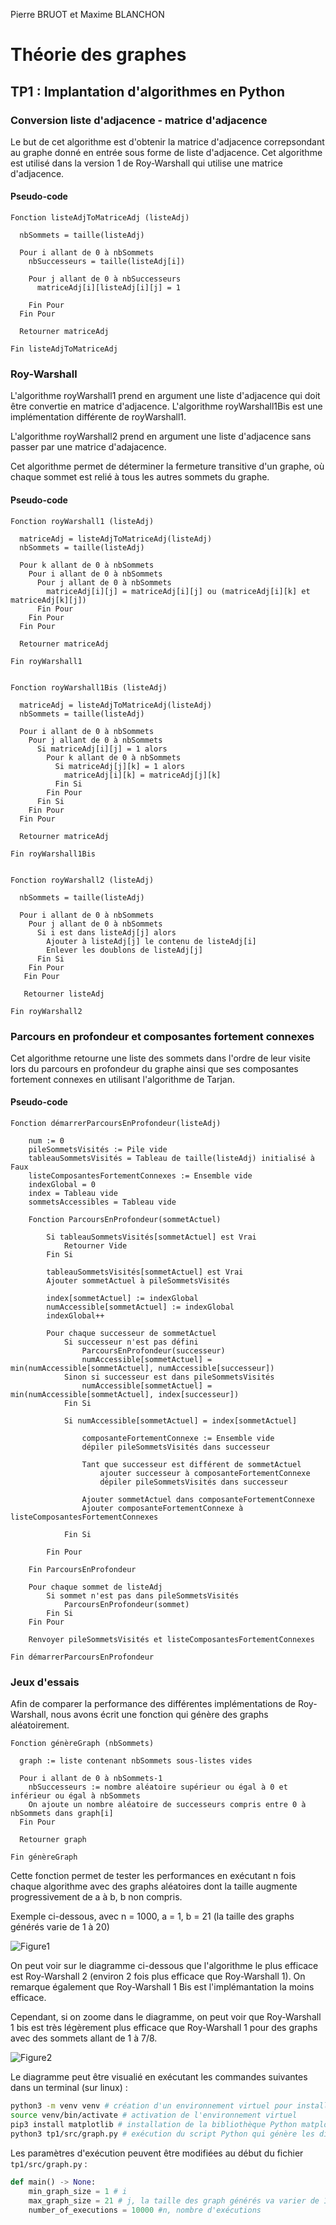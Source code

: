 Pierre BRUOT et Maxime BLANCHON
# Théorie des graphes 
## TP1 : Implantation d'algorithmes en Python

### Conversion liste d'adjacence - matrice d'adjacence

Le but de cet algorithme est d'obtenir la matrice d'adjacence correpsondant au graphe donné en entrée sous forme de liste d'adjacence. Cet algorithme est utilisé dans la version 1 de Roy-Warshall qui utilise une matrice d'adjacence. 

#### Pseudo-code

```
Fonction listeAdjToMatriceAdj (listeAdj)
  
  nbSommets = taille(listeAdj)
  
  Pour i allant de 0 à nbSommets
    nbSuccesseurs = taille(listeAdj[i])
  
    Pour j allant de 0 à nbSuccesseurs
      matriceAdj[i][listeAdj[i][j] = 1
      
    Fin Pour 
  Fin Pour
  
  Retourner matriceAdj

Fin listeAdjToMatriceAdj
```

### Roy-Warshall

L'algorithme royWarshall1 prend en argument une liste d'adjacence qui doit être convertie en matrice d'adjacence.
L'algorithme royWarshall1Bis est une implémentation différente de royWarshall1.

L'algorithme royWarshall2 prend en argument une liste d'adjacence sans passer par une matrice d'adajacence.

Cet algorithme permet de déterminer la fermeture transitive d'un graphe, où chaque sommet est relié à tous les autres sommets du graphe.

#### Pseudo-code
```
Fonction royWarshall1 (listeAdj)
  
  matriceAdj = listeAdjToMatriceAdj(listeAdj)
  nbSommets = taille(listeAdj)
  
  Pour k allant de 0 à nbSommets
    Pour i allant de 0 à nbSommets
      Pour j allant de 0 à nbSommets
        matriceAdj[i][j] = matriceAdj[i][j] ou (matriceAdj[i][k] et matriceAdj[k][j])
      Fin Pour
    Fin Pour
  Fin Pour

  Retourner matriceAdj
 
Fin royWarshall1


Fonction royWarshall1Bis (listeAdj)

  matriceAdj = listeAdjToMatriceAdj(listeAdj)
  nbSommets = taille(listeAdj)
    
  Pour i allant de 0 à nbSommets
    Pour j allant de 0 à nbSommets
      Si matriceAdj[i][j] = 1 alors
        Pour k allant de 0 à nbSommets
          Si matriceAdj[j][k] = 1 alors
            matriceAdj[i][k] = matriceAdj[j][k]
          Fin Si
        Fin Pour
      Fin Si
    Fin Pour
  Fin Pour

  Retourner matriceAdj
 
Fin royWarshall1Bis


Fonction royWarshall2 (listeAdj)

  nbSommets = taille(listeAdj)
  
  Pour i allant de 0 à nbSommets
    Pour j allant de 0 à nbSommets
      Si i est dans listeAdj[j] alors
        Ajouter à listeAdj[j] le contenu de listeAdj[i]
        Enlever les doublons de listeAdj[j]
      Fin Si
    Fin Pour
   Fin Pour
   
   Retourner listeAdj
   
Fin royWarshall2
```

### Parcours en profondeur et composantes fortement connexes

Cet algorithme retourne une liste des sommets dans l'ordre de leur visite lors du parcours en profondeur du graphe ainsi que ses composantes fortement connexes en utilisant l'algorithme de Tarjan.

#### Pseudo-code
```
Fonction démarrerParcoursEnProfondeur(listeAdj)

    num := 0
    pileSommetsVisités := Pile vide
    tableauSommetsVisités = Tableau de taille(listeAdj) initialisé à Faux
    listeComposantesFortementConnexes := Ensemble vide
    indexGlobal = 0
    index = Tableau vide
    sommetsAccessibles = Tableau vide

    Fonction ParcoursEnProfondeur(sommetActuel)

        Si tableauSommetsVisités[sommetActuel] est Vrai
            Retourner Vide
        Fin Si

        tableauSommetsVisités[sommetActuel] est Vrai
        Ajouter sommetActuel à pileSommetsVisités 

        index[sommetActuel] := indexGlobal
        numAccessible[sommetActuel] := indexGlobal
        indexGlobal++

        Pour chaque successeur de sommetActuel
            Si successeur n'est pas défini
                ParcoursEnProfondeur(successeur)
                numAccessible[sommetActuel] = min(numAccessible[sommetActuel], numAccessible[successeur])
            Sinon si successeur est dans pileSommetsVisités
                numAccessible[sommetActuel] = min(numAccessible[sommetActuel], index[successeur])
            Fin Si

            Si numAccessible[sommetActuel] = index[sommetActuel]

                composanteFortementConnexe := Ensemble vide
                dépiler pileSommetsVisités dans successeur 

                Tant que successeur est différent de sommetActuel
                    ajouter successeur à composanteFortementConnexe
                    dépiler pileSommetsVisités dans successeur

                Ajouter sommetActuel dans composanteFortementConnexe
                Ajouter composanteFortementConnexe à listeComposantesFortementConnexes

            Fin Si

        Fin Pour

    Fin ParcoursEnProfondeur

    Pour chaque sommet de listeAdj
        Si sommet n'est pas dans pileSommetsVisités
            ParcoursEnProfondeur(sommet)
        Fin Si
    Fin Pour

    Renvoyer pileSommetsVisités et listeComposantesFortementConnexes

Fin démarrerParcoursEnProfondeur
```

### Jeux d'essais

Afin de comparer la performance des différentes implémentations de Roy-Warshall, nous avons écrit une fonction qui génère des graphs aléatoirement.

```
Fonction génèreGraph (nbSommets)

  graph := liste contenant nbSommets sous-listes vides
  
  Pour i allant de 0 à nbSommets-1
    nbSuccesseurs := nombre aléatoire supérieur ou égal à 0 et inférieur ou égal à nbSommets
    On ajoute un nombre aléatoire de successeurs compris entre 0 à nbSommets dans graph[i]
  Fin Pour
  
  Retourner graph
  
Fin génèreGraph
```

Cette fonction permet de tester les performances en exécutant n fois chaque algorithme avec des graphs aléatoires dont la taille augmente progressivement de a à b, b non compris.

Exemple ci-dessous, avec n = 1000, a = 1, b = 21 (la taille des graphs générés varie de 1 à 20)

![Figure1](/tp1/figure1.png?raw=true)

On peut voir sur le diagramme ci-dessous que l'algorithme le plus efficace est Roy-Warshall 2 (environ 2 fois plus efficace que Roy-Warshall 1).
On remarque également que Roy-Warshall 1 Bis est l'implémantation la moins efficace.

Cependant, si on zoome dans le diagramme, on peut voir que Roy-Warshall 1 bis est très légèrement plus efficace que Roy-Warshall 1 pour des graphs avec des sommets allant de 1 à 7/8.

![Figure2](/tp1/figure2.png?raw=true)

Le diagramme peut être visualié en exécutant les commandes suivantes dans un terminal (sur linux) :

```bash
python3 -m venv venv # création d'un environnement virtuel pour installer la bibliothèque matplotlib
source venv/bin/activate # activation de l'environnement virtuel
pip3 install matplotlib # installation de la bibliothèque Python matplotlib
python3 tp1/src/graph.py # exécution du script Python qui génère les diagrammes
```
Les paramètres d'exécution peuvent être modifiées au début du fichier `tp1/src/graph.py` :

```python
def main() -> None:
    min_graph_size = 1 # i
    max_graph_size = 21 # j, la taille des graph générés va varier de 1 à 20
    number_of_executions = 10000 #n, nombre d'exécutions
```
